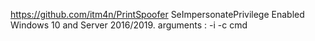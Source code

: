  https://github.com/itm4n/PrintSpoofer SeImpersonatePrivilege Enabled Windows 10 and Server 2016/2019. 
 arguments : -i -c cmd
 
 